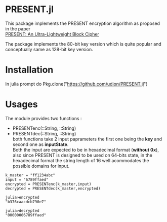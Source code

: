# PRESENT.jl
This package implements the PRESENT encryption algorithm as proposed in the paper<br>
[PRESENT: An Ultra-Lightweight Block Cipher](http://lightweightcrypto.org/present/present_ches2007.pdf)

The package implements the 80-bit key version which is quite popular and conceptually same as 128-bit key version.

# Installation
In julia prompt do Pkg.clone("https://github.com/udion/PRESENT.jl")

# Usages
The module provides two functions : <br>
* PRESENTenc(::String, ::String)
* PRESENTdec(::String, ::String)
<br> both functions take 2 input paprameters the first one being the **key** and second one as **inputState**.<br>
Both the input are expected to be in hexadecimal format (**without 0x**), also since PRESENT is designed to be used on
64-bits state, in the hexadecimal format the string length of 16 well acommodates the possible domains for input.

```
k_master = "ff1234abc"
input = "6789ffaed"
encrypted = PRESENTenc(k_master,input)
decrypted = PRESENTdec(k_master,encrypted)
```

```
julia>encrypted
"b376caacdcb790e7"

julia>decrypted
"00000006789ffaed"
```
